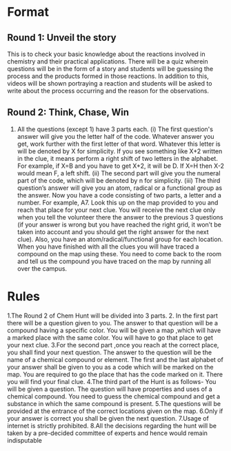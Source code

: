 <!-- TITLE: ChemHunt -->
<!-- SUBTITLE: Hunter by instinct, Chemist by knowledge -->

# Format
## Round 1: Unveil the story
This is to check your basic knowledge about the reactions involved in chemistry and their practical applications. There will be a quiz wherein questions will be in the form of a story and students will be guessing the process and the products formed in those reactions. In addition to this, videos will be shown portraying a reaction and students will be asked to write about the process occurring and the reason for the observations.

## Round 2: Think, Chase, Win
1) All the questions (except 1) have 3 parts each. (i) The first question's answer will give you the letter half of the code. Whatever answer you get, work further with the first letter of that word. Whatever this letter is will be denoted by X for simplicity. If you see something like X+2 written in the clue, it means perform a right shift of two letters in the alphabet. For example, if X=B and you have to get X+2, it will be D. If X=H then X-2 would mean F, a left shift. (ii) The second part will give you the numeral part of the code, which will be denoted by n for simplicity. (iii) The third question’s answer will give you an atom, radical or a functional group as the answer. Now you have a code consisting of two parts, a letter and a number. For example, A7. Look this up on the map provided to you and reach that place for your next clue. You will receive the next clue only when you tell the volunteer there the answer to the previous 3 questions (if your answer is wrong but you have reached the right grid, it won’t be taken into account and you should get the right answer for the next clue). Also, you have an atom/radical/functional group for each location. When you have finished with all the clues you will have traced a compound on the map using these. You need to come back to the room and tell us the compound you have traced on the map by running all over the campus.

# Rules
1.The Round 2 of Chem Hunt will be divided into 3 parts.
2. In the first part there will be a question given to you. The answer to that question will be a compound having a specific color. You will be given a map ,which will have a marked place with the same color. You will have to go that place to get your next clue.
3.For the second part ,once you reach at the correct place, you shall find your next question. The answer to the question will be the name of a chemical compound or element. The first and the last alphabet of your answer shall be given to you as a code which will be marked on the map. You are required to go the place that has the code marked on it. There you will find your final clue.
4.The third part of the Hunt is as follows- You will be given a question. The question will have properties and uses of a chemical compound. You need to guess the chemical compound and get a substance in which the same compound is present.
5.The questions will be provided at the entrance of the correct locations given on the map.
6.Only if your answer is correct you shall be given the next question.
7.Usage of internet is strictly prohibited.
8.All the decisions regarding the hunt will be taken by a pre-decided committee of experts and hence would remain indisputable